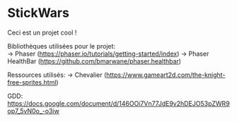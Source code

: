StickWars
=========

Ceci est un projet cool !

  
Bibliothèques utilisées pour le projet:  
-\> Phaser (https://phaser.io/tutorials/getting-started/index)
-\> Phaser HealthBar (https://github.com/bmarwane/phaser.healthbar)


Ressources utilisés:
-\> Chevalier (https://www.gameart2d.com/the-knight-free-sprites.html)

GDD: https://docs.google.com/document/d/146OOi7Vn77JdE9v2hDEJO53pZWR9op7_5vN0o_-o3iw